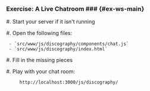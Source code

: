 ### Exercise: A Live Chatroom ### {#ex-ws-main}

  #. Start your server if it isn't running

  #. Open the following files:

     - `src/www/js/discography/components/chat.js`
     - `src/www/js/discography/index.html`

  #. Fill in the missing pieces

  #. Play with your chat room:

         http://localhost:3000/js/discography/
